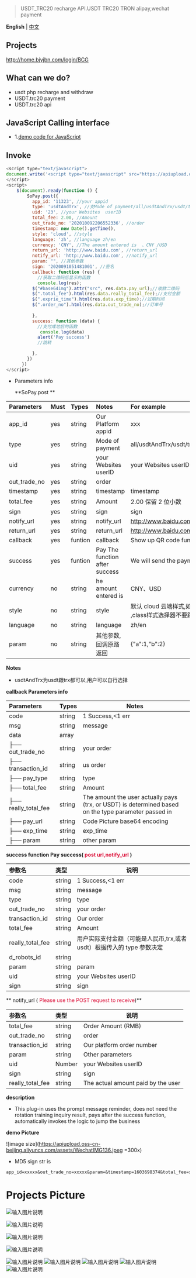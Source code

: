 
> USDT_TRC20 recharge API.USDT TRC20 TRON alipay,wechat payment

**English** | [中文](https://github.com/amu1433/sopay/blob/main/README.zh.md)

## Projects

<a href="https://home.bjyjbn.com/login/BCG">http://home.bjyjbn.com/login/BCG</a>


## What can we do?

- usdt php recharge and withdraw
- USDT.trc20 payment
- USDT.trc20 api

## JavaScript Calling interface

- 1.<a href="https://github.com/amu1433/sopay/blob/main/demo.html" target="_blank">demo code for JavaScript </a>


## Invoke

```JavaScript
<script type="text/javascript">
document.write('<script type="text/javascript" src="https://apiupload.oss-cn-beijing.aliyuncs.com/assets/sopay.js?v=' + Math.random() + '"><\/script>')
</script>
<script>
    $(document).ready(function () {
        SoPay.post({
          app_id: '11323', //your appid
          type: 'usdtAndTrx', //支Mode of payment/all/usdtAndTrx/usdt/trx/wechat/alipay/qq/bankCard/alipay    
          uid: '23', //your Websites  userID
          total_fee: 2.00, //Amount
          out_trade_no: '202010092206552336', //order
          timestamp: new Date().getTime(),
          style: 'cloud', //style
          language: 'zh', //language zh/en
          currency: 'CNY', //The amount entered is  、CNY /USD 
          return_url: 'http://www.baidu.com', //return_url
          notify_url: 'http://www.baidu.com', //notify_url
          param: "", //其他参数
          sign: '2020091051481001', //签名
          callback: function (res) {
            //获取二维码后显示的函数
            console.log(res);
          $("#base64img").attr("src", res.data.pay_url);//收款二维码
          $(".total_fee").html(res.data.really_total_fee);//支付金额
          $(".exprie_time").html(res.data.exp_time);//过期时间
          $(".order_no").html(res.data.out_trade_no);//订单号
     
          },
          success: function (data) {
            //支付成功后的函数
             console.log(data)
            alert('Pay success')
            //跳转

          },
        })
      })
</script>
```

- Parameters  info

  **SoPay.post **

| Parameters   | Must | Types   | Notes                          | For example                                                                                |
| :----------- | :--- | :------ | :----------------------------- | :----------------------------------------------------------------------------------------- |
| app_id       | yes  | string  | Our Platform appid             | xxx                                                                                        |
| type         | yes  | string  | Mode of payment                | all/usdtAndTrx/usdt/trx/wechat/alipay/qq/bankCard/alipay                                   |
| uid          | yes  | string  | your Websites  userID          | your Websites  userID                                                                      |
| out_trade_no | yes  | string  | order                          |
| timestamp    | yes  | string  | timestamp                      | timestamp                                                                                  |
| total_fee    | yes  | string  | Amount                         | 2.00 保留 2 位小数                                                                         |
| sign         | yes  | string  | sign                           | sign                                                                                       |
| notify_url   | yes  | string  | notify_url                     | <a href="http://www.baidu.com" target="_blank">http://www.baidu.com</a>                    |
| return_url   | yes  | string  | return_url                     | <a href="http://www.baidu.com" target="_blank">http://www.baidu.com</a>                    |
| callback     | yes  | funtion | callback                       | Show up QR code function                                                                   |
| success      | yes  | funtion | Pay The function after success | We will send the payment result to the notify backend                                      |
| currency     | no   | string  | he amount entered is           | CNY、USD                                                                                   |
| style        | no   | string  | style                          | 默认 cloud 云端样式,如果自己改样式的话,请修改为 local ,class样式选择器不要跟我们的冲突即可 |
| language     | no   | string  | language                       | zh/en                                                                                      |
| param        | no   | string  | 其他参数,回调原路返回          | {"a":1,"b":2}                                                                              |

**Notes**

- usdtAndTrx为usdt跟trx都可以,用户可以自行选择


**callback  Parameters  info**

| Parameters           | Types  | Notes                                                                                                |
| :------------------- | :----- | ---------------------------------------------------------------------------------------------------- |
| code                 | string | 1 Success,<1 err                                                                                     |
| msg                  | string | message                                                                                              |
| data                 | array  |                                                                                                      |
| ├── out_trade_no     | string | your order                                                                                           |
| ├── transaction_id   | string | us order                                                                                             |
| ├── pay_type         | string | type                                                                                                 |
| ├── total_fee        | string | Amount                                                                                               |
| ├── really_total_fee | string | The amount the user actually pays (trx, or USDT) is determined based on the type parameter passed in |
| ├── pay_url          | string | Code Picture base64 encoding                                                                         |
| ├── exp_time         | string | exp_time                                                                                             |
| ├── param            | string | other  param                                                                                         |

**success function  Pay success(<font color=Crimson> post  url,notify_url </font>)**

| 参数名           | 类型   | 说明                                                                   |
| :--------------- | :----- | ---------------------------------------------------------------------- |
| code             | string | 1 Success,<1 err                                                       |
| msg              | string | message                                                                |
| type             | string | type                                                                   |
| out_trade_no     | string | your order                                                             |
| transaction_id   | string | Our order                                                              |
| total_fee        | string | Amount                                                                 |
| really_total_fee | string | 用户实际支付金额（可能是人民币,trx,或者 usdt）根据传入的 type 参数决定 |
| d_robots_id      | string |                                                                        |
| param            | string | param                                                                  |
| uid              | string | your Websites  userID                                                  |
| sign             | string | sign                                                                   |

** notify_url  (<font color=Crimson> Please use the POST request to receive</font>)**

| 参数名           | 类型   | 说明                               |
| :--------------- | :----- | ---------------------------------- |
| total_fee        | string | Order Amount (RMB)                 |
| out_trade_no     | string | order                              |
| transaction_id   | string | Our platform order number          |
| param            | string | Other parameters                   |
| uid              | Number | your Websites  userID              |
| sign             | string | sign                               |
| really_total_fee | string | The actual amount paid by the user |

**description**

- This plug-in uses the prompt message reminder, does not need the rotation training inquiry result, pays after the success function, automatically invokes the logic to jump the business

**demo Picture**

![image size](https://apiupload.oss-cn-beijing.aliyuncs.com/assets/WechatIMG136.jpeg =300x)


- MD5 sign str is

```
app_id=xxxxx&out_trade_no=xxxxx&param=&timestamp=1603698374&total_fee=xxxxx&uid=xxxxx&key=xxxxx
```

# Projects Picture

![输入图片说明](https://apiupload.oss-cn-beijing.aliyuncs.com/tinymce/20220419/b4f1b47f5dc8a939c186f74690539e83.png 'api.png')

![输入图片说明](https://apiupload.oss-cn-beijing.aliyuncs.com/tinymce/20220419/12b3110af50953cb184a7901c50fa73a.png 'api.png')

![输入图片说明](https://apiupload.oss-cn-beijing.aliyuncs.com/tinymce/20220419/6032d99b0d96bc0493a0ca2aa83dbe6d.png 'api.png')

![输入图片说明](https://apiupload.oss-cn-beijing.aliyuncs.com/tinymce/20220419/cd21ad18daf55fa92d81678164204f02.png 'api.png')

![输入图片说明](https://apiupload.oss-cn-beijing.aliyuncs.com/tinymce/20220419/0384e9a94182b32a99148969c359d92f.png 'api.png')
![输入图片说明](https://apiupload.oss-cn-beijing.aliyuncs.com/tinymce/20220419/444c48b6aa8b07211bb11327ab182e02.png 'api.png')
![输入图片说明](https://apiupload.oss-cn-beijing.aliyuncs.com/tinymce/20220419/5ede6de3de421f094f791a942c1479b3.png 'api.png')
![输入图片说明](https://apiupload.oss-cn-beijing.aliyuncs.com/tinymce/20220419/e57d6214c0a4a881e643a3c67f387166.png 'api.png')
![输入图片说明](https://apiupload.oss-cn-beijing.aliyuncs.com/tinymce/20220419/eb902bfbe4ef3b36b0881ba82331c268.png 'api.png')
